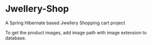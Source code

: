 # Jwellery-Shop
A Spring Hibernate based Jwellery Shopping cart project

To get the product images, add image path with image extension to database.

